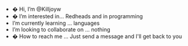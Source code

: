 - � Hi, I’m @Killjoyw
- � I’m interested in... Redheads and in programming
- I’m currently learning ... languages
- I’m looking to collaborate on ... nothing
- � How to reach me ... Just send a message and I'll get back to you

<!---
Killjoyw/Killjoyw is a ✨ special ✨ repository because its `README.md` (this file) appears on your GitHub profile.
You can click the Preview link to take a look at your changes.
--->
